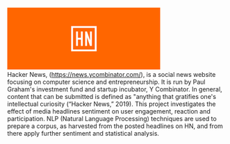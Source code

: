 ﻿﻿![](images/hn_logo.png)﻿  
Hacker News, (https://news.ycombinator.com/), is a social news website focusing on computer science and entrepreneurship. It is run by Paul Graham's investment fund and startup incubator, Y Combinator. In general, content that can be submitted is defined as "anything that gratifies one's intellectual curiosity (“Hacker News,” 2019). 
This project investigates the effect of media headlines sentiment on user engagement, reaction and participation. NLP (Natural Language Processing) techniques are used to prepare a corpus, as harvested from the posted headlines on HN, and from there apply further sentiment and statistical analysis. 



